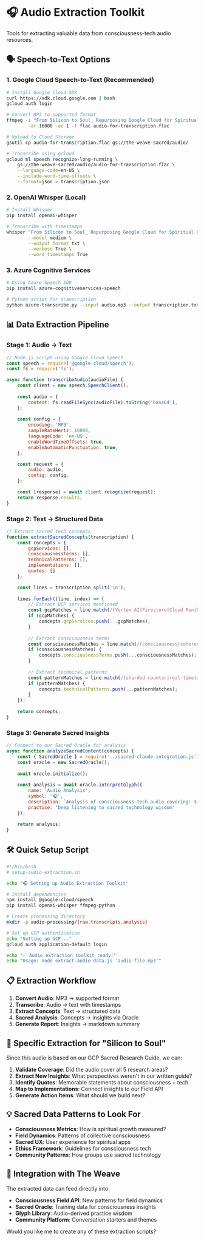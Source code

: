 # 🎧 Audio Extraction Toolkit

Tools for extracting valuable data from consciousness-tech audio resources.

## 🗣️ Speech-to-Text Options

### 1. Google Cloud Speech-to-Text (Recommended)
```bash
# Install Google Cloud SDK
curl https://sdk.cloud.google.com | bash
gcloud auth login

# Convert MP3 to supported format
ffmpeg -i "From Silicon to Soul_ Repurposing Google Cloud for Spiritual Growth.mp3" \
        -ar 16000 -ac 1 -f flac audio-for-transcription.flac

# Upload to Cloud Storage
gsutil cp audio-for-transcription.flac gs://the-weave-sacred/audio/

# Transcribe using gcloud
gcloud ml speech recognize-long-running \
    gs://the-weave-sacred/audio/audio-for-transcription.flac \
    --language-code=en-US \
    --include-word-time-offsets \
    --format=json > transcription.json
```

### 2. OpenAI Whisper (Local)
```bash
# Install Whisper
pip install openai-whisper

# Transcribe with timestamps
whisper "From Silicon to Soul_ Repurposing Google Cloud for Spiritual Growth.mp3" \
        --model medium \
        --output_format txt \
        --verbose True \
        --word_timestamps True
```

### 3. Azure Cognitive Services
```bash
# Using Azure Speech SDK
pip install azure-cognitiveservices-speech

# Python script for transcription
python azure-transcribe.py --input audio.mp3 --output transcription.txt
```

## 📊 Data Extraction Pipeline

### Stage 1: Audio → Text
```javascript
// Node.js script using Google Cloud Speech
const speech = require('@google-cloud/speech');
const fs = require('fs');

async function transcribeAudio(audioFile) {
    const client = new speech.SpeechClient();
    
    const audio = {
        content: fs.readFileSync(audioFile).toString('base64'),
    };
    
    const config = {
        encoding: 'MP3',
        sampleRateHertz: 16000,
        languageCode: 'en-US',
        enableWordTimeOffsets: true,
        enableAutomaticPunctuation: true,
    };

    const request = {
        audio: audio,
        config: config,
    };

    const [response] = await client.recognize(request);
    return response.results;
}
```

### Stage 2: Text → Structured Data
```javascript
// Extract sacred tech concepts
function extractSacredConcepts(transcription) {
    const concepts = {
        gcpServices: [],
        consciousnessTerms: [],
        technicalPatterns: [],
        implementations: [],
        quotes: []
    };

    const lines = transcription.split('\n');
    
    lines.forEach((line, index) => {
        // Extract GCP services mentioned
        const gcpMatches = line.match(/(Vertex AI|Firestore|Cloud Run|BigQuery|Cloud Storage)/gi);
        if (gcpMatches) {
            concepts.gcpServices.push(...gcpMatches);
        }
        
        // Extract consciousness terms
        const consciousnessMatches = line.match(/(consciousness|coherence|field|sacred|resonance|practice)/gi);
        if (consciousnessMatches) {
            concepts.consciousnessTerms.push(...consciousnessMatches);
        }
        
        // Extract technical patterns
        const patternMatches = line.match(/(sharded counter|real-time|websocket|api|microservice)/gi);
        if (patternMatches) {
            concepts.technicalPatterns.push(...patternMatches);
        }
    });
    
    return concepts;
}
```

### Stage 3: Generate Sacred Insights
```javascript
// Connect to our Sacred Oracle for analysis
async function analyzeSacredContent(concepts) {
    const { SacredOracle } = require('../sacred-claude-integration.js');
    const oracle = new SacredOracle();
    
    await oracle.initialize();
    
    const analysis = await oracle.interpretGlyph({
        name: 'Audio Analysis',
        symbol: '🎧',
        description: `Analysis of consciousness-tech audio covering: ${concepts.gcpServices.join(', ')}`,
        practice: 'Deep listening to sacred technology wisdom'
    });
    
    return analysis;
}
```

## 🛠️ Quick Setup Script

```bash
#!/bin/bash
# setup-audio-extraction.sh

echo "🎧 Setting up Audio Extraction Toolkit"

# Install dependencies
npm install @google-cloud/speech
pip install openai-whisper ffmpeg-python

# Create processing directory
mkdir -p audio-processing/{raw,transcripts,analysis}

# Set up GCP authentication
echo "Setting up GCP..."
gcloud auth application-default login

echo "✅ Audio extraction toolkit ready!"
echo "Usage: node extract-audio-data.js 'audio-file.mp3'"
```

## 📋 Extraction Workflow

1. **Convert Audio**: MP3 → supported format
2. **Transcribe**: Audio → text with timestamps
3. **Extract Concepts**: Text → structured data
4. **Sacred Analysis**: Concepts → insights via Oracle
5. **Generate Report**: Insights → markdown summary

## 🎯 Specific Extraction for "Silicon to Soul"

Since this audio is based on our GCP Sacred Research Guide, we can:

1. **Validate Coverage**: Did the audio cover all 5 research areas?
2. **Extract New Insights**: What perspectives weren't in our written guide?
3. **Identify Quotes**: Memorable statements about consciousness + tech
4. **Map to Implementations**: Connect insights to our Field API
5. **Generate Action Items**: What should we build next?

## 💡 Sacred Data Patterns to Look For

- **Consciousness Metrics**: How is spiritual growth measured?
- **Field Dynamics**: Patterns of collective consciousness
- **Sacred UX**: User experience for spiritual apps
- **Ethics Framework**: Guidelines for consciousness tech
- **Community Patterns**: How groups use sacred technology

## 🔧 Integration with The Weave

The extracted data can feed directly into:
- **Consciousness Field API**: New patterns for field dynamics
- **Sacred Oracle**: Training data for consciousness insights
- **Glyph Library**: Audio-derived practice wisdom
- **Community Platform**: Conversation starters and themes

Would you like me to create any of these extraction scripts?